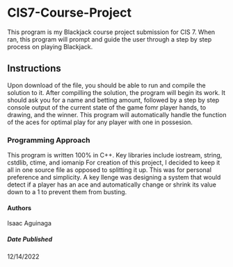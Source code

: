 # CIS7-Course-Project
This program is my Blackjack course project submission for CIS 7.
When ran, this program will prompt and guide the user through a step by step process on playing Blackjack.

## Instructions
Upon download of the file, you should be able to run and compile the solution to it.
After compilling the solution, the program will begin its work.
It should ask you for a name and betting amount, followed by a step by step console output of the current state of the game fomr player hands, to drawing, and the winner.
This program will automatically handle the function of the aces for optimal play for any player with one in possesion.

### Programming Approach
This program is written 100% in C++.
Key libraries include iostream, string, cstdlib, ctime, and iomanip
For creation of this project, I decided to keep it all in one source file as opposed to splitting it up. This was for personal preference and simplicity.
A key llenge was designing a system that would detect if a player has an ace and automatically change or shrink its value down to a 1 to prevent them from busting.

#### Authors
Isaac Aguinaga

##### Date Published
12/14/2022

